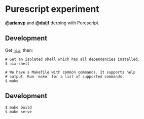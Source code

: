 # Purescript experiment

[**@arianvp**][arianvp-gh] and [**@duijf**][duijf-gh] derping with Purescript.

## Development

Get [`nix`][nix-site], then:

```
# Get an isolated shell which has all dependencies installed.
$ nix-shell

# We have a Makefile with common commands. It supports help
# output. Run `make` for a list of supported commands.
$ make
```

## Development

```
$ make build
$ make serve
```

 [arianvp-gh]:https://github.com/arianvp
 [duijf-gh]:https://github.com/duijf
 [nix-site]:https://nixos.org/nix/
